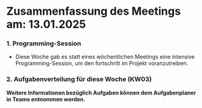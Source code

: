# Zusammenfassung des Meetings am: 13.01.2025

### 1. Programming-Session

- Diese Woche gab es statt eines wöchentlichen Meetings eine intensive Programming-Session, um den fortschritt im Projekt voranzutreiben.<br>

### 2. Aufgabenverteilung für diese Woche (KW03)

**Weitere Informationen bezüglich Aufgaben können dem Aufgabenplaner in Teams entnommen werden.**
